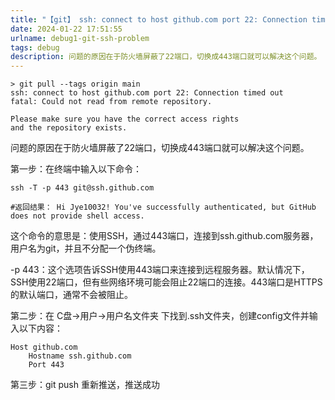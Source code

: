 ```yaml
---
title: "【git】 ssh: connect to host github.com port 22: Connection timed out 的解决方法"
date: 2024-01-22 17:51:55
urlname: debug1-git-ssh-problem
tags: debug
description: 问题的原因在于防火墙屏蔽了22端口，切换成443端口就可以解决这个问题。
---
```


```
> git pull --tags origin main
ssh: connect to host github.com port 22: Connection timed out
fatal: Could not read from remote repository.
 
Please make sure you have the correct access rights
and the repository exists.
```

问题的原因在于防火墙屏蔽了22端口，切换成443端口就可以解决这个问题。


第一步：在终端中输入以下命令：

```
ssh -T -p 443 git@ssh.github.com

#返回结果： Hi Jye10032! You've successfully authenticated, but GitHub does not provide shell access.
```


这个命令的意思是：使用SSH，通过443端口，连接到ssh.github.com服务器，用户名为git，并且不分配一个伪终端。

-p 443：这个选项告诉SSH使用443端口来连接到远程服务器。默认情况下，SSH使用22端口，但有些网络环境可能会阻止22端口的连接。443端口是HTTPS的默认端口，通常不会被阻止。


第二步：在 C盘->用户->用户名文件夹 下找到.ssh文件夹，创建config文件并输入以下内容：

```
Host github.com
    Hostname ssh.github.com
    Port 443
```



第三步：git push 重新推送，推送成功
